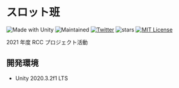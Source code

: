 # スロット班

![Made with Unity](https://img.shields.io/badge/Made%20with-Unity-57b9d3.svg?style=flat&logo=unity)
![Maintained](https://img.shields.io/badge/Maintained%3F-yes-green.svg)
[![Twitter](https://img.shields.io/badge/Twitter-@rits_rcc-blue?style=flat-square&logo=twitter)](https://twitter.com/rits_rcc)
![stars](https://img.shields.io/github/stars/Drunknow/SlotProject2021.svg)
[![MIT License](http://img.shields.io/badge/license-MIT-blue.svg?style=flat)](LICENSE)

2021 年度 RCC プロジェクト活動

## 開発環境

- Unity 2020.3.2f1 LTS
